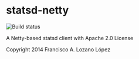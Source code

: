 statsd-netty
============
 ![Build status](https://travis-ci.org/flozano/statsd-netty.svg?branch=master)



A Netty-based statsd client with Apache 2.0 License

Copyright 2014 Francisco A. Lozano López
